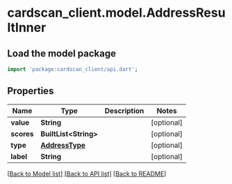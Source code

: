 # cardscan_client.model.AddressResultInner

## Load the model package
```dart
import 'package:cardscan_client/api.dart';
```

## Properties
Name | Type | Description | Notes
------------ | ------------- | ------------- | -------------
**value** | **String** |  | [optional] 
**scores** | **BuiltList&lt;String&gt;** |  | [optional] 
**type** | [**AddressType**](AddressType.md) |  | [optional] 
**label** | **String** |  | [optional] 

[[Back to Model list]](../README.md#documentation-for-models) [[Back to API list]](../README.md#documentation-for-api-endpoints) [[Back to README]](../README.md)


